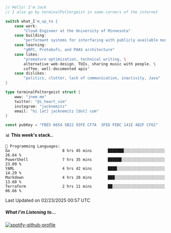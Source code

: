 ```go
// Hello! I'm Jack
// I also go by terminalPoltergeist in some corners of the internet

switch what_I'm_up_to {
    case work:
        "Cloud Engineer at the University of Minnesota"
    case building:
        "performant systems for interfacing with publicly available music datasets"
    case learning:
        "gRPC, Protobufs, and PAAS architecture"
    case likes:
        "premature optimization, technical writing, \
        alternative web-design, TUIs, sharing music with people, \
        coffee, well-documented apis"
    case dislikes:
        "politics, clutter, lack of communication, inactivity, Java"
}

type terminalPoltergeist struct {
    www: "jnem.me"
    twitter: "@i_heart_vim"
    instagram: "jacknemitz"
    email: "hi [at] jacknemitz [dot] com"
}

const pubKey = "FBE5 6654 5B22 93FE CF7A  3FED FEBC 141E 4B2F CF62"
```

<!--START_SECTION:waka-->
📊 **This week's stack..** 

```text
💬 Programming Languages: 
Go                       8 hrs 45 mins       ███████░░░░░░░░░░░░░░░░░░   26.64 % 
PowerShell               7 hrs 35 mins       ██████░░░░░░░░░░░░░░░░░░░   23.09 % 
YAML                     4 hrs 42 mins       ████░░░░░░░░░░░░░░░░░░░░░   14.29 % 
Markdown                 4 hrs 28 mins       ███░░░░░░░░░░░░░░░░░░░░░░   13.60 % 
Terraform                2 hrs 11 mins       ██░░░░░░░░░░░░░░░░░░░░░░░   06.66 % 
```


 Last Updated on 02/23/2025 00:57 UTC
<!--END_SECTION:waka-->

##### What I'm Listening to...

[![spotify-github-profile](https://jnem.me/listening-item?maxAge=2592000)](https://jnem.me/listening)
